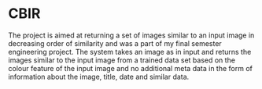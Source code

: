 # CBIR
The project is aimed at returning a set of images similar to an input image in decreasing order of similarity and was a part of my final semester engineering project. The system takes an image as in input and returns the images similar to the input image from a trained data set based on the colour feature of the input image and no additional meta data in the form of information about the image, title, date and similar data. 
